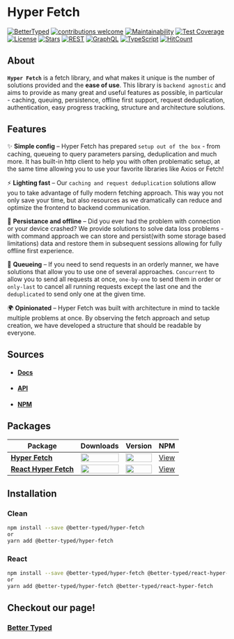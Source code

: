 # Hyper Fetch

[![BetterTyped](https://badgen.net/badge/icon/Created%20by%20BetterTyped?label&color=black&labelColor=black)](https://bettertyped.com)
[![contributions welcome](https://img.shields.io/badge/contributions-welcome-brightgreen.svg?style=flat)](https://github.com/BetterTyped/hyper-fetch/issues)
[![Maintainability](https://api.codeclimate.com/v1/badges/eade9435e75ecea0c004/maintainability)](https://codeclimate.com/github/BetterTyped/hyper-fetch/maintainability)
[![Test Coverage](https://api.codeclimate.com/v1/badges/eade9435e75ecea0c004/test_coverage)](https://codeclimate.com/github/BetterTyped/hyper-fetch/test_coverage)
[![License](https://badgen.net/github/license/BetterTyped/hyper-fetch)](https://github.com/BetterTyped/hyper-fetch/blob/main/License.md)
[![Stars](https://badgen.net/github/stars/BetterTyped/hyper-fetch?color=green&icon=github)](https://github.com/BetterTyped/hyper-fetch)
[![REST](https://img.shields.io/badge/-REST-informational?logo=telegram)](https://github.com/BetterTyped/hyper-fetch)
[![GraphQL](https://img.shields.io/badge/-GraphQL-E10098?logo=graphql&logoColor=white)](https://github.com/BetterTyped/hyper-fetch)
[![TypeScript](https://img.shields.io/badge/typescript-%23007ACC.svg?logo=typescript&logoColor=white)](https://github.com/BetterTyped/hyper-fetch)
[![HitCount](https://hits.dwyl.com/BetterTyped/hyper-fetch.svg?style=?style=plastic&logo=appveyor)](http://hits.dwyl.com/BetterTyped/hyper-fetch)

## About

**`Hyper Fetch`** is a fetch library, and what makes it unique is the number of solutions provided and the **ease of
use**. This library is `backend agnostic` and aims to provide as many great and useful features as possible, in
particular - caching, queuing, persistence, offline first support, request deduplication, authentication, easy progress
tracking, structure and architecture solutions.

## Features

✨ **Simple config** – Hyper Fetch has prepared `setup out of the box` - from caching, queueing to query parameters
parsing, deduplication and much more. It has built-in http client to help you with often problematic setup, at the same
time allowing you to use your favorite libraries like Axios or Fetch!

⚡️ **Lighting fast** – Our `caching and request deduplication` solutions allow you to take advantage of fully modern
fetching approach. This way you not only save your time, but also resources as we dramatically can reduce and optimize
the frontend to backend communication.

🚀 **Persistance and offline** – Did you ever had the problem with connection or your device crashed? We provide
solutions to solve data loss problems - with command approach we can store and persist(with some storage based
limitations) data and restore them in subsequent sessions allowing for fully offline first experience.

💎 **Queueing** – If you need to send requests in an orderly manner, we have solutions that allow you to use one of
several approaches. `Concurrent` to allow you to send all requests at once, `one-by-one` to send them in order or
`only-last` to cancel all running requests except the last one and the `deduplicated` to send only one at the given
time.

🌍 **Opinionated** – Hyper Fetch was built with architecture in mind to tackle multiple problems at once. By observing
the fetch approach and setup creation, we have developed a structure that should be readable by everyone.

## Sources

- #### [Docs](https://hyperfetch.bettertyped.com/)
- #### [API](https://hyperfetch.bettertyped.com/api/)
- #### [NPM](https://www.npmjs.com/package/@better-typed/hyper-fetch)

## Packages

<table style="width: 100%;">
  <thead>
    <tr>
      <th>Package</th>
      <th>Downloads</th>
      <th>Version</th>
      <th>NPM</th>
    </tr>
  </thead>
  <tbody>
    <tr>
      <td>
        <a style="font-weight:bold" href="https://github.com/BetterTyped/hyper-fetch/tree/main/packages/core" style="white-space:nowrap;">Hyper Fetch</a>
      </td>
      <td>
        <a href="https://www.npmjs.com/package/@better-typed/hyper-fetch"><img src="https://img.shields.io/npm/dm/@better-typed/hyper-fetch" style="width:100%;"/></a>
      </td>
      <td>
        <a href="https://www.npmjs.com/package/@better-typed/hyper-fetch"><img src="https://img.shields.io/npm/v/@better-typed/hyper-fetch.svg" style="width:100%;"/></a>
      </td>
      <td>
        <a href="https://www.npmjs.com/package/@better-typed/hyper-fetch">View</a>
      </td>
    </tr>
    <tr>
      <td>
        <a style="font-weight:bold" href="https://github.com/BetterTyped/hyper-fetch/tree/main/packages/react" style="white-space:nowrap;">React Hyper Fetch</a>
      </td>
      <td>
        <a href="https://www.npmjs.com/package/@better-typed/react-hyper-fetch"><img src="https://img.shields.io/npm/dm/@better-typed/react-hyper-fetch" style="width:100%;" /></a>
      </td>
      <td>
        <a href="https://www.npmjs.com/package/@better-typed/react-hyper-fetch"><img src="https://img.shields.io/npm/v/@better-typed/react-hyper-fetch.svg" style="width:100%;"/></a>
      </td>
      <td>
        <a href="https://www.npmjs.com/package/@better-typed/react-hyper-fetch">View</a>
      </td>
    </tr>
  </tbody>
</table>

## Installation

### Clean

```bash
npm install --save @better-typed/hyper-fetch
or
yarn add @better-typed/hyper-fetch
```

### React

```bash
npm install --save @better-typed/hyper-fetch @better-typed/react-hyper-fetch
or
yarn add @better-typed/hyper-fetch @better-typed/react-hyper-fetch
```

## Checkout our page!

### [Better Typed](https://bettertyped.com/docs/Overview)
